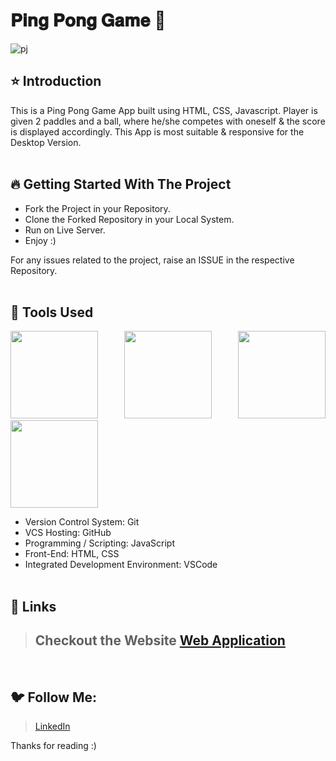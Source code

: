 # 𝐏𝐢𝐧𝐠 𝐏𝐨𝐧𝐠 𝐆𝐚𝐦𝐞 🔭
![pj](https://github.com/Pallabpal/pingpong_game/assets/122145541/ccaf9d6c-a659-4156-b97e-736ab388d2ee)
## ⭐ Introduction

This is a Ping Pong Game App built using HTML, CSS, Javascript. Player is given 2 paddles and a ball, where he/she competes with oneself & the score is displayed accordingly. This App is most suitable & responsive for the Desktop Version.
<br/>
<br/>

## 🔥 Getting Started With The Project

-  Fork the Project in your Repository.
-  Clone the Forked Repository in your Local System.
-  Run on Live Server.
-  Enjoy :)

For any issues related to the project, raise an ISSUE in the respective Repository.
<br/>
<br/>

## 🔨 Tools Used

<p align="justify">
<img height="140" width="140" src="https://www.w3.org/html/logo/downloads/HTML5_Logo_256.png">
<img height="140" width="140" src="https://logodix.com/logo/470309.png">
<img height="140" width="140" src="https://upload.wikimedia.org/wikipedia/commons/6/6a/JavaScript-logo.png">
<img height="140" width="140" src="https://code.visualstudio.com/assets/apple-touch-icon.png">
</p>

-  Version Control System: Git
-  VCS Hosting: GitHub
-  Programming / Scripting: JavaScript
-  Front-End: HTML, CSS
-  Integrated Development Environment: VSCode
   <br/>
   <br/>

## 🔗 Links

> ## Checkout the Website [Web Application](https://pallabpal.github.io/pingpong_game/)

 <br/>

## 🐦 Follow Me:

> [LinkedIn](https://www.linkedin.com/in/pallab-pal-797700254/)
> 
 Thanks for reading :)
